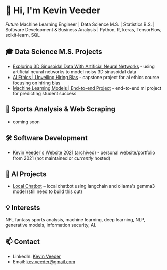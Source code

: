 # 👋 Hi, I'm Kevin Veeder

*Future* Machine Learning Engineer | Data Science M.S. | Statistics B.S. | Software Development & Business Analysis | Python, R, keras, TensorFlow, scikit-learn, SQL

## 🎓 Data Science M.S. Projects
- [Exploring 3D Sinusoidal Data With Artificial Neural Networks](https://github.com/kevinveeder/exploring-sin-ann) - using artificial neural networks to model noisy 3D sinusoidal data
- [AI Ethics | Unveiling Hiring Bias](https://github.com/kevinveeder/ai-ethics) - capstone project for ai ethics course focusing on hiring bias
- [Machine Learning Models | End-to-end Project](https://github.com/kevinveeder/ml-models-project) - end-to-end ml project for predicting student success

## 🏈 Sports Analysis & Web Scraping
- coming soon

## 🛠️ Software Development
- [Kevin Veeder's Website 2021 (archived)](https://github.com/kevinveeder/kevinveeder.me) - personal website/portfolio from 2021 (not maintained or *currently* hosted)

## 🤖 AI Projects
- [Local Chatbot](https://github.com/kevinveeder/ollama-chatbot) – local chatbot using langchain and ollama's gemma3 model (still need to build this out)

## 💡 Interests
NFL fantasy sports analysis, machine learning, deep learning, NLP, generative models, information security, AI. 

## 📫 Contact
- LinkedIn: [Kevin Veeder](https://www.linkedin.com/in/kevinadrianveeder/)
- Email: kev.veeder@gmail.com
